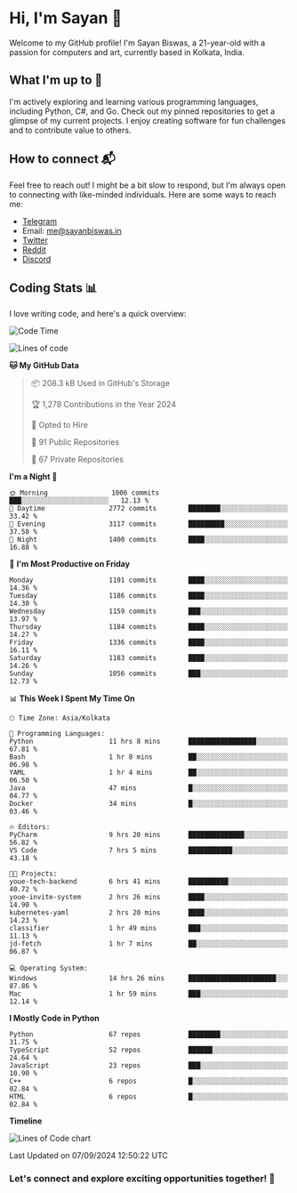 # Hi, I'm Sayan 👋

Welcome to my GitHub profile! I'm Sayan Biswas, a 21-year-old with a passion for computers and art, currently based in Kolkata, India.

## What I'm up to 🚀

I'm actively exploring and learning various programming languages, including Python, C#, and Go. Check out my pinned repositories to get a glimpse of my current projects. I enjoy creating software for fun challenges and to contribute value to others.

## How to connect 📬

Feel free to reach out! I might be a bit slow to respond, but I'm always open to connecting with like-minded individuals. Here are some ways to reach me:

- [Telegram](https://t.me/dank_as_fuck)
- Email: [me@sayanbiswas.in](mailto:me@sayanbiswas.in)
- [Twitter](https://twitter.com/TheDankDel)
- [Reddit](https://www.reddit.com/user/dank_as_fuck_/)
- [Discord](https://discordapp.com/users/506536929152466945)

## Coding Stats 📊

I love writing code, and here's a quick overview:

<!--START_SECTION:waka-->
![Code Time](http://img.shields.io/badge/Code%20Time-1%2C723%20hrs%2019%20mins-blue)

![Lines of code](https://img.shields.io/badge/From%20Hello%20World%20I%27ve%20Written-5.9%20million%20lines%20of%20code-blue)

**🐱 My GitHub Data** 

> 📦 208.3 kB Used in GitHub's Storage 
 > 
> 🏆 1,278 Contributions in the Year 2024
 > 
> 💼 Opted to Hire
 > 
> 📜 91 Public Repositories 
 > 
> 🔑 67 Private Repositories 
 > 
**I'm a Night 🦉** 

```text
🌞 Morning                1006 commits        ███░░░░░░░░░░░░░░░░░░░░░░   12.13 % 
🌆 Daytime                2772 commits        ████████░░░░░░░░░░░░░░░░░   33.42 % 
🌃 Evening                3117 commits        █████████░░░░░░░░░░░░░░░░   37.58 % 
🌙 Night                  1400 commits        ████░░░░░░░░░░░░░░░░░░░░░   16.88 % 
```
📅 **I'm Most Productive on Friday** 

```text
Monday                   1191 commits        ████░░░░░░░░░░░░░░░░░░░░░   14.36 % 
Tuesday                  1186 commits        ████░░░░░░░░░░░░░░░░░░░░░   14.30 % 
Wednesday                1159 commits        ███░░░░░░░░░░░░░░░░░░░░░░   13.97 % 
Thursday                 1184 commits        ████░░░░░░░░░░░░░░░░░░░░░   14.27 % 
Friday                   1336 commits        ████░░░░░░░░░░░░░░░░░░░░░   16.11 % 
Saturday                 1183 commits        ████░░░░░░░░░░░░░░░░░░░░░   14.26 % 
Sunday                   1056 commits        ███░░░░░░░░░░░░░░░░░░░░░░   12.73 % 
```


📊 **This Week I Spent My Time On** 

```text
🕑︎ Time Zone: Asia/Kolkata

💬 Programming Languages: 
Python                   11 hrs 8 mins       █████████████████░░░░░░░░   67.81 % 
Bash                     1 hr 8 mins         ██░░░░░░░░░░░░░░░░░░░░░░░   06.98 % 
YAML                     1 hr 4 mins         ██░░░░░░░░░░░░░░░░░░░░░░░   06.50 % 
Java                     47 mins             █░░░░░░░░░░░░░░░░░░░░░░░░   04.77 % 
Docker                   34 mins             █░░░░░░░░░░░░░░░░░░░░░░░░   03.46 % 

🔥 Editors: 
PyCharm                  9 hrs 20 mins       ██████████████░░░░░░░░░░░   56.82 % 
VS Code                  7 hrs 5 mins        ███████████░░░░░░░░░░░░░░   43.18 % 

🐱‍💻 Projects: 
youe-tech-backend        6 hrs 41 mins       ██████████░░░░░░░░░░░░░░░   40.72 % 
youe-invite-system       2 hrs 26 mins       ████░░░░░░░░░░░░░░░░░░░░░   14.90 % 
kubernetes-yaml          2 hrs 20 mins       ████░░░░░░░░░░░░░░░░░░░░░   14.23 % 
classifier               1 hr 49 mins        ███░░░░░░░░░░░░░░░░░░░░░░   11.13 % 
jd-fetch                 1 hr 7 mins         ██░░░░░░░░░░░░░░░░░░░░░░░   06.87 % 

💻 Operating System: 
Windows                  14 hrs 26 mins      ██████████████████████░░░   87.86 % 
Mac                      1 hr 59 mins        ███░░░░░░░░░░░░░░░░░░░░░░   12.14 % 
```

**I Mostly Code in Python** 

```text
Python                   67 repos            ████████░░░░░░░░░░░░░░░░░   31.75 % 
TypeScript               52 repos            ██████░░░░░░░░░░░░░░░░░░░   24.64 % 
JavaScript               23 repos            ███░░░░░░░░░░░░░░░░░░░░░░   10.90 % 
C++                      6 repos             █░░░░░░░░░░░░░░░░░░░░░░░░   02.84 % 
HTML                     6 repos             █░░░░░░░░░░░░░░░░░░░░░░░░   02.84 % 
```



**Timeline**

![Lines of Code chart](https://raw.githubusercontent.com/Dank-del/Dank-del/main/assets/bar_graph.png)


 Last Updated on 07/09/2024 12:50:22 UTC
<!--END_SECTION:waka-->

### Let's connect and explore exciting opportunities together! 🚀
